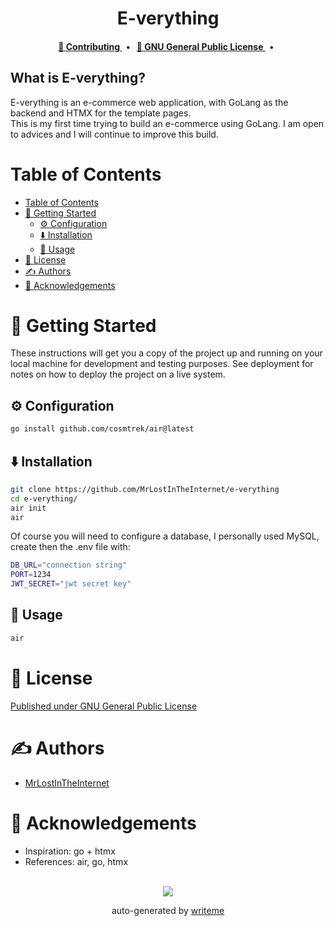 <div align="center">
<p align="center">
    <h1 align="center">
        E-verything
    </h1>
    <p align="center"></p>
</p>

<p align="center">
    
</p>


<div align="center">
    <h4>
        <a href="/CONTRIBUTING.md">
            👥 Contributing
        </a>
        <span>&nbsp;&nbsp;•&nbsp;&nbsp;</span>
        <a href="LICENSE">
            🤝 GNU General Public License
        </a>
        <span>&nbsp;&nbsp;•&nbsp;&nbsp;</span>
    </h4>
</div>
</div>

## What is E-verything?
E-verything is an e-commerce web application, with GoLang as the backend and HTMX for the template pages.<br/>
This is my first time trying to build an e-commerce using GoLang. I am open to advices and I will continue to improve this build.<br/>
# Table of Contents
- [Table of Contents](#table-of-contents)
- [🏁 Getting Started ](#getting-started)
  - [⚙️ Configuration ](#configuration)
  - [⬇️ Installation ](#️installation)
  - [🎈 Usage ](#usage)
- [📄 License](#license)
- [✍️ Authors ](#️authors)
- [🎉 Acknowledgements ](#acknowledgements)
# 🏁 Getting Started <a name = "getting-started"></a>

These instructions will get you a copy of the project up and running on your local machine for development and testing purposes. See deployment for notes on how to deploy the project on a live system.

## ⚙️ Configuration <a name="configuration"></a>
```bash
go install github.com/cosmtrek/air@latest
```



## ⬇️ Installation <a name="installation"></a>
```bash
git clone https://github.com/MrLostInTheInternet/e-verything
cd e-verything/
air init
air
```
Of course you will need to configure a database, I personally used MySQL,<br/>
create then the .env file with:
```bash
DB_URL="connection string"
PORT=1234
JWT_SECRET="jwt secret key"
```

## 🎈 Usage <a name="usage"></a>
```bash
air
```

# 📄 License <a name="license"></a>
<a href="https://github.com/MrLostInTheInternet/e-verything/blob/master/LICENSE" target="_blank">
    Published under GNU General Public License
</a>

# ✍️ Authors <a name="authors"></a>
- [MrLostInTheInternet](https://github.com/MrLostInTheInternet)


# 🎉 Acknowledgements <a name = "acknowledgement"></a>
- Inspiration: go + htmx
- References: air, go, htmx


<p align="center">
<br>
<a href="https://github.com/MrLostInTheInternet/First Aid Mountain/graphs/contributors">
  <img src="https://contrib.rocks/image?repo=MrLostInTheInternet/e-verything" />
</a>

<p align="center">
auto-generated by <a href="https://github.com/writeme-project/writeme">writeme</a>
</p>
